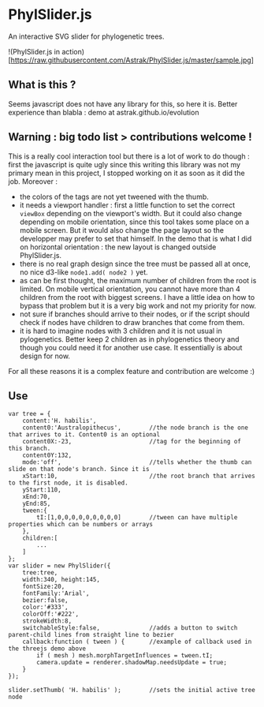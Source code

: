 # PhylSlider.js
An interactive SVG slider for phylogenetic trees.

!(PhylSlider.js in action)[https://raw.githubusercontent.com/Astrak/PhylSlider.js/master/sample.jpg]

## What is this ?
Seems javascript does not have any library for this, so here it is. Better experience than blabla : demo at astrak.github.io/evolution

## Warning : big todo list > contributions welcome !
This is a really cool interaction tool but there is a lot of work to do though : first the javascript is quite ugly since this writing this library was not my primary mean in this project, I stopped working on it as soon as it did the job. Moreover :
- the colors of the tags are not yet tweened with the thumb. 
- it needs a viewport handler : first a little function to set the correct `viewBox` depending on the viewport's width. But it could also change depending on mobile orientation, since this tool takes some place on a mobile screen. But it would also change the page layout so the developper may prefer to set that himself. In the demo that is what I did on horizontal orientation : the new layout is changed outside PhylSlider.js.
- there is no real graph design since the tree must be passed all at once, no nice d3-like `node1.add( node2 )` yet.
- as can be first thought, the maximum number of children from the root is limited. On mobile vertical orientation, you cannot have more than 4 children from the root with biggest screens. I have a little idea on how to bypass that problem but it is a very big work and not my priority for now.
- not sure if branches should arrive to their nodes, or if the script should check if nodes have children to draw branches that come from them.
- it is hard to imagine nodes with 3 children and it is not usual in pylogenetics. Better keep 2 children as in phylogenetics theory and though you could need it for another use case. It essentially is about design for now.

For all these reasons it is a complex feature and contribution are welcome :)

## Use
	var tree = {
		content:'H. habilis',
		content0:'Australopithecus',        //the node branch is the one that arrives to it. Content0 is an optional
		content0X:-23,                      //tag for the beginning of this branch.
		content0Y:132,                      
		mode:'off',                         //tells whether the thumb can slide on that node's branch. Since it is
		xStart:10,                          //the root branch that arrives to the first node, it is disabled.
		yStart:110,
		xEnd:70,
		yEnd:85,
		tween:{
			tI:[1,0,0,0,0,0,0,0,0,0]        //tween can have multiple properties which can be numbers or arrays
		},
		children:[
			...
		]
	};
	var slider = new PhylSlider({
		tree:tree,
		width:340, height:145,
		fontSize:20,
		fontFamily:'Arial',
		bezier:false,
		color:'#333',
		colorOff:'#222',
		strokeWidth:8,
		switchableStyle:false,              //adds a button to switch parent-child lines from straight line to bezier
		callback:function ( tween ) {       //example of callback used in the threejs demo above
			if ( mesh ) mesh.morphTargetInfluences = tween.tI;
			camera.update = renderer.shadowMap.needsUpdate = true;
		}
	});

	slider.setThumb( 'H. habilis' );        //sets the initial active tree node